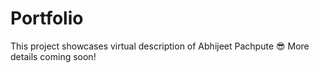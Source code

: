 # Portfolio
This project showcases virtual description of Abhijeet Pachpute 😎
More details coming soon!

